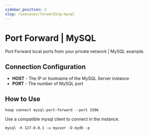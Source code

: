```yaml
---
sidebar_position: 2
slug: /usecases/forwarding-mysql
---
```


# Port Forward | MySQL

Port Forward local ports from your private network | MySQL example.

## Connection Configuration

- **HOST** - The IP or hostname of the MySQL Server instance
- **PORT** - The number of MySQL port

## How to Use

```shell
hoop connect mysql-port-forward --port 3306
```

Use a compatible mysql client to connect in the instance.

```shell
mysql -h 127.0.0.1 -u myuser -D mydb -p
```
